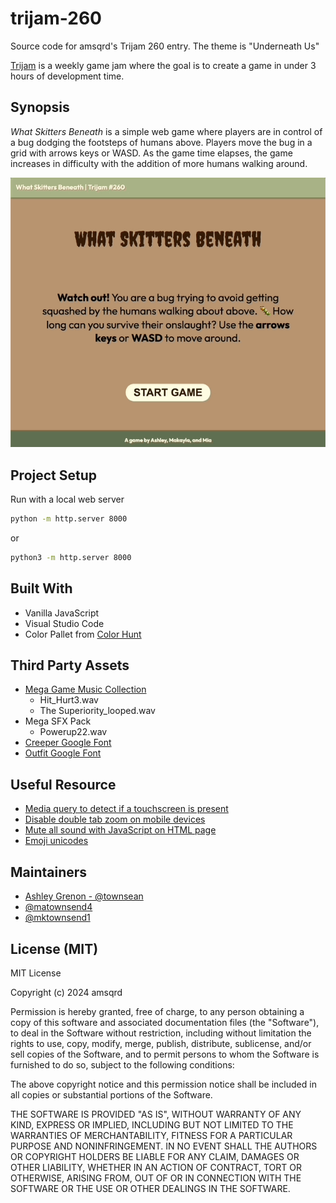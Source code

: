 # trijam-260
Source code for amsqrd's Trijam 260 entry. The theme is "Underneath Us"

[Trijam](https://itch.io/jam/trijam-260) is a weekly game jam where the goal is to create a game in under 3 hours of development time.

## Synopsis

*What Skitters Beneath* is a simple web game where players are in control of a bug dodging the footsteps of humans above. Players move the bug in a grid with arrows keys or WASD.  As the game time elapses, the game increases in difficulty with the addition of more humans walking around.  


![What Skitters Beneath Gameplay](assets/preview.gif)

## Project Setup 

Run with a local web server

```bash
python -m http.server 8000
```

or 

```bash
python3 -m http.server 8000
```

## Built With

* Vanilla JavaScript
* Visual Studio Code
* Color Pallet from [Color Hunt](https://colorhunt.co/palette/5f6f52a9b388fefae0b99470)

## Third Party Assets

* [Mega Game Music Collection](https://www.gamedevmarket.net/asset/mega-game-music-collection/)
    * Hit_Hurt3.wav
    * The Superiority_looped.wav
* Mega SFX Pack
    * Powerup22.wav
* [Creeper Google Font](https://fonts.google.com/specimen/Creepster)
* [Outfit Google Font](https://fonts.google.com/specimen/Outfit)

## Useful Resource

* [Media query to detect if a touchscreen is present](https://stackoverflow.com/questions/11387805/media-query-to-detect-if-device-is-touchscreen)
* [Disable double tab zoom on mobile devices](https://stackoverflow.com/questions/10614481/disable-double-tap-zoom-option-in-browser-on-touch-devices)
* [Mute all sound with JavaScript on HTML page](https://stackoverflow.com/questions/14044761/how-to-mute-all-sound-in-a-page-with-js)
* [Emoji unicodes](https://www.iemoji.com/view/emoji/979/smileys-people/man-detective)

## Maintainers

* [Ashley Grenon - @townsean](https://github.com/townsean)
* [@matownsend4](https://github.com/matownsend4)
* [@mktownsend1](https://github.com/mktownsend1)

## License (MIT)

MIT License

Copyright (c) 2024 amsqrd

Permission is hereby granted, free of charge, to any person obtaining a copy
of this software and associated documentation files (the "Software"), to deal
in the Software without restriction, including without limitation the rights
to use, copy, modify, merge, publish, distribute, sublicense, and/or sell
copies of the Software, and to permit persons to whom the Software is
furnished to do so, subject to the following conditions:

The above copyright notice and this permission notice shall be included in all
copies or substantial portions of the Software.

THE SOFTWARE IS PROVIDED "AS IS", WITHOUT WARRANTY OF ANY KIND, EXPRESS OR
IMPLIED, INCLUDING BUT NOT LIMITED TO THE WARRANTIES OF MERCHANTABILITY,
FITNESS FOR A PARTICULAR PURPOSE AND NONINFRINGEMENT. IN NO EVENT SHALL THE
AUTHORS OR COPYRIGHT HOLDERS BE LIABLE FOR ANY CLAIM, DAMAGES OR OTHER
LIABILITY, WHETHER IN AN ACTION OF CONTRACT, TORT OR OTHERWISE, ARISING FROM,
OUT OF OR IN CONNECTION WITH THE SOFTWARE OR THE USE OR OTHER DEALINGS IN THE
SOFTWARE.
